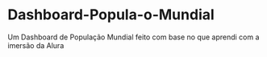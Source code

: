 # Dashboard-Popula-o-Mundial
Um Dashboard de População Mundial feito com base no que aprendi com a imersão da Alura

